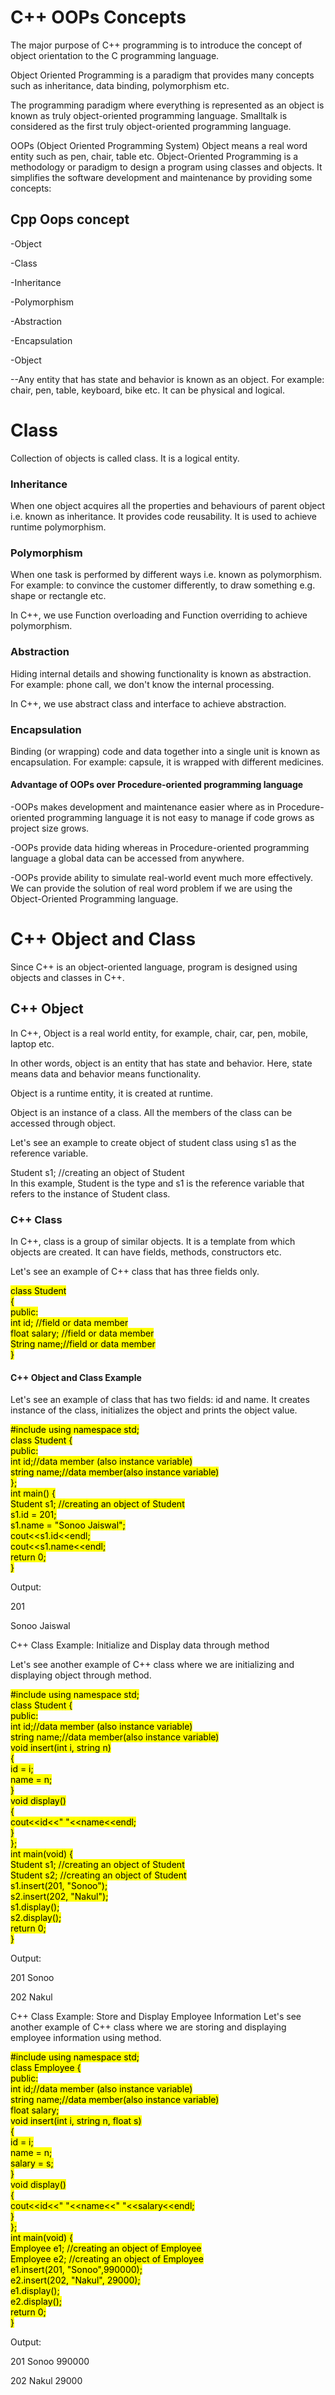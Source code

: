 <h1>C++ OOPs Concepts</h1>

The major purpose of C++ programming is to introduce the concept of object orientation to the C programming language.

Object Oriented Programming is a paradigm that provides many concepts such as inheritance, data binding, polymorphism etc.

The programming paradigm where everything is represented as an object is known as truly object-oriented programming language. Smalltalk is considered as the first truly object-oriented programming language.

OOPs (Object Oriented Programming System)
Object means a real word entity such as pen, chair, table etc. Object-Oriented Programming is a methodology or paradigm to design a program using classes and objects. It simplifies the software development and maintenance by providing some concepts:

<h2>Cpp Oops concept </h2> 

-Object

-Class

-Inheritance

-Polymorphism

-Abstraction

-Encapsulation

-Object

--Any entity that has state and behavior is known as an object. For example: chair, pen, table, keyboard, bike etc. It can be physical and logical.

<h1>Class</h1>

Collection of objects is called class. It is a logical entity.

<h3>Inheritance</h3>
When one object acquires all the properties and behaviours of parent object i.e. known as inheritance. It provides code reusability. It is used to achieve runtime polymorphism.

<h3>Polymorphism</h3>
When one task is performed by different ways i.e. known as polymorphism. For example: to convince the customer differently, to draw something e.g. shape or rectangle etc.

In C++, we use Function overloading and Function overriding to achieve polymorphism.

<h3>Abstraction</h3>
Hiding internal details and showing functionality is known as abstraction. For example: phone call, we don't know the internal processing.

In C++, we use abstract class and interface to achieve abstraction.

<h3>Encapsulation</h3>
Binding (or wrapping) code and data together into a single unit is known as encapsulation. For example: capsule, it is wrapped with different medicines.

<h4>Advantage of OOPs over Procedure-oriented programming language</h4>
-OOPs makes development and maintenance easier where as in Procedure-oriented programming language it is not easy to manage if code grows as project size grows.

-OOPs provide data hiding whereas in Procedure-oriented programming language a global data can be accessed from anywhere.

-OOPs provide ability to simulate real-world event much more effectively. We can provide the solution of real word problem if we are using the Object-Oriented Programming language.

<h1>C++ Object and Class</h1>
Since C++ is an object-oriented language, program is designed using objects and classes in C++.

<h2>C++ Object</h2>
In C++, Object is a real world entity, for example, chair, car, pen, mobile, laptop etc.

In other words, object is an entity that has state and behavior. Here, state means data and behavior means functionality.

Object is a runtime entity, it is created at runtime.

Object is an instance of a class. All the members of the class can be accessed through object.

Let's see an example to create object of student class using s1 as the reference variable.

Student s1;  //creating an object of Student      
In this example, Student is the type and s1 is the reference variable that refers to the instance of Student class.

<h3>C++ Class</h3>
In C++, class is a group of similar objects. It is a template from which objects are created. It can have fields, methods, constructors etc.

Let's see an example of C++ class that has three fields only.


<mark>class Student    
{    
public:  
int id;  //field or data member     
float salary; //field or data member  
String name;//field or data member    
}    </mark>

<h4>C++ Object and Class Example</h4>

Let's see an example of class that has two fields: id and name. It creates instance of the class, initializes the object and prints the object value.

<mark>#include <iostream>
using namespace std;  
class Student {  
public:  
int id;//data member (also instance variable)      
string name;//data member(also instance variable)      
};  
int main() {  
Student s1; //creating an object of Student   
s1.id = 201;    
s1.name = "Sonoo Jaiswal";   
cout<<s1.id<<endl;  
cout<<s1.name<<endl;  
return 0;  
} </mark> 

Output:

201

Sonoo Jaiswal

C++ Class Example: Initialize and Display data through method

Let's see another example of C++ class where we are initializing and displaying object through method.

<mark>#include <iostream>
using namespace std;  
class Student {  
public:  
int id;//data member (also instance variable)      
string name;//data member(also instance variable)      
void insert(int i, string n)    
{    
id = i;    
name = n;    
}    
void display()    
{    
cout<<id<<"  "<<name<<endl;    
}    
};  
int main(void) {  
Student s1; //creating an object of Student   
Student s2; //creating an object of Student  
s1.insert(201, "Sonoo");    
s2.insert(202, "Nakul");    
s1.display();    
s2.display();  
return 0;  
}  </mark>

Output:

201     Sonoo

202     Nakul

C++ Class Example: Store and Display Employee Information
Let's see another example of C++ class where we are storing and displaying employee information using method.

<mark>#include <iostream>
using namespace std;  
class Employee {  
public:  
int id;//data member (also instance variable)      
string name;//data member(also instance variable)  
float salary;  
void insert(int i, string n, float s)    
{    
id = i;    
name = n;    
salary = s;  
}    
void display()    
{    
cout<<id<<"  "<<name<<"  "<<salary<<endl;    
}    
};  
int main(void) {  
Employee e1; //creating an object of Employee   
Employee e2; //creating an object of Employee  
e1.insert(201, "Sonoo",990000);    
e2.insert(202, "Nakul", 29000);    
e1.display();    
e2.display();    
return 0;  
}  </mark>

Output:

201  Sonoo  990000

202  Nakul  29000
